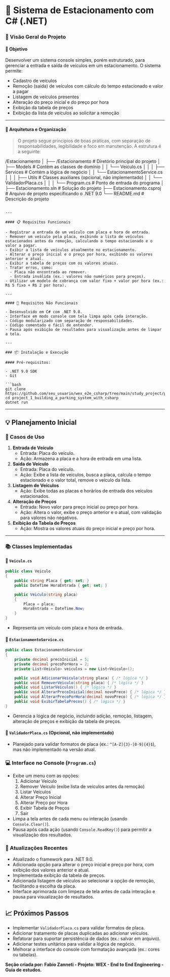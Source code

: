 # 🚗 Sistema de Estacionamento com C# (.NET)

### 📘 Visão Geral do Projeto

#### 🎯 Objetivo

Desenvolver um sistema console simples, porém estruturado, para gerenciar a entrada e saída de veículos em um estacionamento. O sistema permite:

- Cadastro de veículos
- Remoção (saída) de veículos com cálculo do tempo estacionado e valor a pagar
- Listagem de veículos presentes
- Alteração do preço inicial e do preço por hora
- Exibição da tabela de preços
- Exibição da lista de veículos ao solicitar a remoção

---

#### 🧱 Arquitetura e Organização

> O projeto segue princípios de boas práticas, com separação de responsabilidades, legibilidade e foco em manutenção. A estrutura é a seguinte:

/Estacionamento
│
├── /Estacionamento                         # Diretório principal do projeto
│   ├── Models                              # Contém as classes de domínio
│   │   └── Veiculo.cs
│   │
│   ├── Services                            # Contém a lógica de negócio
│   │   └── EstacionamentoService.cs
│   │
│   ├── Utils                               # Classes auxiliares (opcional, não implementado)
│   │   └── ValidadorPlaca.cs
│   │
│   └── Program.cs                          # Ponto de entrada do programa
│
├── Estacionamento.sln                      # Solução do projeto
├── Estacionamento.csproj                   # Arquivo de projeto especificando o .NET 9.0
└── README.md                               # Descrição do projeto

```

---

#### 📋 Requisitos Funcionais

- Registrar a entrada de um veículo com placa e hora de entrada.
- Remover um veículo pela placa, exibindo a lista de veículos estacionados antes da remoção, calculando o tempo estacionado e o valor a pagar.
- Exibir a lista de veículos atualmente no estacionamento.
- Alterar o preço inicial e o preço por hora, exibindo os valores anterior e atual.
- Exibir a tabela de preços com os valores atuais.
- Tratar erros, como:
  - Placa não encontrada ao remover.
  - Entrada inválida (ex.: valores não numéricos para preços).
- Utilizar um modelo de cobrança com valor fixo + valor por hora (ex.: R$ 5 fixo + R$ 2 por hora).

---

#### 🧪 Requisitos Não Funcionais

- Desenvolvido em C# com .NET 9.0.
- Interface em modo console com tela limpa após cada interação.
- Código modularizado com separação de responsabilidades.
- Código comentado e fácil de entender.
- Pausa após exibição de resultados para visualização antes de limpar a tela.

---

### 📦 Instalação e Execução

#### Pré-requisitos:

- .NET 9.0 SDK
- Git

```bash
git clone https://github.com/seu_usuario/wex_e2e_csharp/tree/main/study_project/project_1_building_a_parking_system_with_csharp
cd project_1_building_a_parking_system_with_csharp
dotnet run
```

---

## 💡 Planejamento Inicial

### 💭 Casos de Uso

1. **Entrada de Veículo**
   - Entrada: Placa do veículo.
   - Ação: Armazena a placa e a hora de entrada em uma lista.
2. **Saída de Veículo**
   - Entrada: Placa do veículo.
   - Ação: Exibe a lista de veículos, busca a placa, calcula o tempo estacionado e o valor total, remove o veículo da lista.
3. **Listagem de Veículos**
   - Ação: Exibe todas as placas e horários de entrada dos veículos estacionados.
4. **Alteração de Preços**
   - Entrada: Novo valor para preço inicial ou preço por hora.
   - Ação: Altera o valor, exibe o preço anterior e o atual, com validação para valores não negativos.
5. **Exibição da Tabela de Preços**
   - Ação: Mostra os valores atuais do preço inicial e preço por hora.

---

### 📚 Classes Implementadas
#### 🔹 `Veiculo.cs`
```csharp
public class Veiculo
{
    public string Placa { get; set; }
    public DateTime HoraEntrada { get; set; }

    public Veiculo(string placa)
    {
        Placa = placa;
        HoraEntrada = DateTime.Now;
    }
}
```
- Representa um veículo com placa e hora de entrada.

#### 🔹 `EstacionamentoService.cs`
```csharp
public class EstacionamentoService
{
    private decimal precoInicial = 5;
    private decimal precoPorHora = 2;
    private List<Veiculo> veiculos = new List<Veiculo>();

    public void AdicionarVeiculo(string placa) { /* lógica */ }
    public void RemoverVeiculo(string placa) { /* lógica */ }
    public void ListarVeiculos() { /* lógica */ }
    public void AlterarPrecoInicial(decimal novoPreco) { /* lógica */ }
    public void AlterarPrecoPorHora(decimal novoPreco) { /* lógica */ }
    public void ExibirTabelaPrecos() { /* lógica */ }
}
```
- Gerencia a lógica de negócio, incluindo adição, remoção, listagem, alteração de preços e exibição da tabela de preços.

#### 🔹 `ValidadorPlaca.cs` (Opcional, não implementado)
- Planejado para validar formatos de placa (ex.: `^[A-Z]{3}-[0-9]{4}$`), mas não implementado na versão atual.

### 💻 Interface no Console (`Program.cs`)
- Exibe um menu com as opções:
  1. Adicionar Veículo
  2. Remover Veículo (exibe lista de veículos antes da remoção)
  3. Listar Veículos
  4. Alterar Preço Inicial
  5. Alterar Preço por Hora
  6. Exibir Tabela de Preços
  7. Sair
- Limpa a tela antes de cada menu ou interação (usando `Console.Clear()`).
- Pausa após cada ação (usando `Console.ReadKey()`) para permitir a visualização dos resultados.

### 🚀 Atualizações Recentes
- Atualizado o framework para .NET 9.0.
- Adicionada opção para alterar o preço inicial e preço por hora, com exibição dos valores anterior e atual.
- Implementada exibição da tabela de preços.
- Adicionada listagem de veículos ao selecionar a opção de remoção, facilitando a escolha da placa.
- Interface aprimorada com limpeza de tela antes de cada interação e pausa para visualização de resultados.

## 📈 Próximos Passos
- Implementar `ValidadorPlaca.cs` para validar formatos de placa.
- Adicionar tratamento de placas duplicadas ao adicionar veículos.
- Refatorar para suportar persistência de dados (ex.: salvar em arquivo).
- Adicionar testes unitários para validar a lógica de negócio.
- Melhorar a interface do console com formatação avançada (ex.: cores ou tabelas).

**Seção criada por: Fabio Zanneti - Projeto: WEX - End to End Engineering - Guia de estudos.**